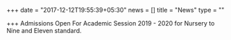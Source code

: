 +++
date = "2017-12-12T19:55:39+05:30"
news = []
title = "News"
type = ""

+++
Admissions Open For Academic Session 2019 - 2020 for Nursery to Nine and Eleven standard.
